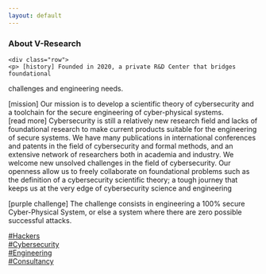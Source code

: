 ```yaml
---
layout: default
---
```


<div class="container">
    <div class="row">
        <h3 class="text-center b-cont-margin w-100">
            About V-Research
        </h3>
    </div>

    <div class="row">
	<p> [history] Founded in 2020, a private R&D Center that bridges foundational
challenges and engineering needs.</p>
	<p> [mission] Our mission is to develop a scientific
theory of cybersecurity and a toolchain for the secure engineering of
cyber-physical systems.<br>
[read more] Cybersecurity is still a relatively new research field and lacks of foundational research to make current products suitable for the engineering of secure systems. We have many publications in international conferences and patents in the field of cybersecurity and formal methods, and an extensive network of researchers both in academia and industry. We welcome new unsolved challenges in the field of cybersecurity. Our openness allow us to freely collaborate on foundational problems such as the definition of a cybersecurity scientific theory; a tough journey that keeps us at the very edge of cybersecurity science and engineering
</p>
	<p>[purple challenge] The challenge consists in engineering a 100% secure Cyber-Physical
System, or else a system   where there are zero possible successful attacks.</p>
    </div>
    <div class="row">
        <div class="col-12 col-md-6">
            <p class="text-div b-cont-margin">
                <a href="" target="blank">
                    #Hackers
                </a><br>
                <a href="" target="blank">
                    #Cybersecurity
                </a><br>
                <a href="" target="blank">
                    #Engineering
                </a><br>
                <a href="" target="blank">
                    #Consultancy
                </a><br>
            </p>
        </div>
    </div>
</div>
